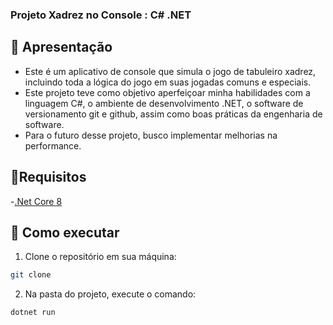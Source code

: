### Projeto Xadrez no Console : C# .NET

## 📌 Apresentação

- Este é um aplicativo de console que simula o jogo de tabuleiro xadrez, incluindo toda a lógica do jogo em suas jogadas comuns e especiais.
- Este projeto teve como objetivo aperfeiçoar minha habilidades com a linguagem C#, o ambiente de desenvolvimento .NET, o software de versionamento git e github, assim como boas práticas da engenharia de software.
- Para o futuro desse projeto, busco implementar melhorias na performance.

## 📜Requisitos

-[.Net Core 8](https://dotnet.microsoft.com/en-us/download/dotnet/8.0)

## 🚀 Como executar

1. Clone o repositório em sua máquina:
```bash
git clone 
```
2. Na pasta do projeto, execute o comando:
```bash
dotnet run
```